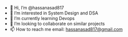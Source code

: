 - 👋 Hi, I’m @hassanasad817
- 👀 I’m interested in System Design and DSA
- 🌱 I’m currently learning Devops
- 💞️ I’m looking to collaborate on similar projects
- 📫 How to reach me email: hassanasad817@gmail.com

<!---
hassanasad817/hassanasad817 is a ✨ special ✨ repository because its `README.md` (this file) appears on your GitHub profile.
You can click the Preview link to take a look at your changes.
--->
